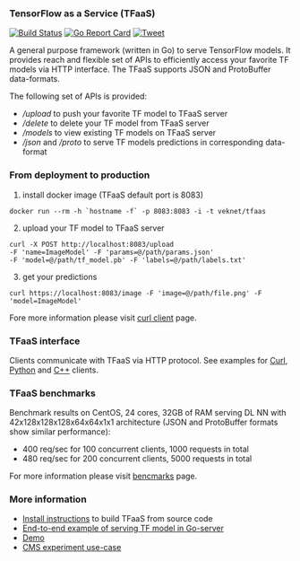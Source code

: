 ### TensorFlow as a Service (TFaaS)

[![Build Status](https://travis-ci.org/vkuznet/TFaaS.svg?branch=master)](https://travis-ci.org/vkuznet/TFaaS)
[![Go Report Card](https://goreportcard.com/badge/github.com/vkuznet/TFaaS)](https://goreportcard.com/report/github.com/vkuznet/TFaaS)
[![Tweet](https://img.shields.io/twitter/url/http/shields.io.svg?style=social)](https://twitter.com/intent/tweet?text=TensorFlow%20as%20a%20service%20&url=https://github.com/vkuznet/TFaaS&hashtags=tensorflow,go,python)

A general purpose framework (written in Go) to serve TensorFlow models.
It provides reach and flexible set of APIs to efficiently access your
favorite TF models via HTTP interface. The TFaaS supports JSON and ProtoBuffer
data-formats.

The following set of APIs is provided:
- */upload* to push your favorite TF model to TFaaS server
- */delete* to delete your TF model from TFaaS server
- */models* to view existing TF models on TFaaS server
- */json* and */proto* to serve TF models predictions in corresponding
  data-format

### From deployment to production
1. install docker image (TFaaS default port is 8083)
```
docker run --rm -h `hostname -f` -p 8083:8083 -i -t veknet/tfaas
```

2. upload your TF model to TFaaS server
```
curl -X POST http://localhost:8083/upload
-F 'name=ImageModel' -F 'params=@/path/params.json'
-F 'model=@/path/tf_model.pb' -F 'labels=@/path/labels.txt'
```

3. get your predictions
```
curl https://localhost:8083/image -F 'image=@/path/file.png' -F 'model=ImageModel'
```

Fore more information please visit [curl client](https://github.com/vkuznet/TFaaS/blob/master/doc/curl_client.md) page.

### TFaaS interface
Clients communicate with TFaaS via HTTP protocol. See examples for
[Curl](https://github.com/vkuznet/TFaaS/blob/master/doc/curl_client.md),
[Python](https://github.com/vkuznet/TFaaS/blob/master/doc/python_client.md)
and
[C++](https://github.com/vkuznet/TFaaS/blob/master/doc/cpp_client.md)
clients.

### TFaaS benchmarks
Benchmark results on CentOS, 24 cores, 32GB of RAM serving DL NN with
42x128x128x128x64x64x1x1 architecture (JSON and ProtoBuffer formats show similar performance):
- 400 req/sec for 100 concurrent clients, 1000 requests in total
- 480 req/sec for 200 concurrent clients, 5000 requests in total

For more information please visit
[bencmarks](https://github.com/vkuznet/TFaaS/blob/master/doc/Benchmarks.md)
page.

### More information
- [Install instructions](https://github.com/vkuznet/TFaaS/blob/master/doc/INSTALL.md) to build TFaaS from source code
- [End-to-end example of serving TF model in Go-server](https://github.com/vkuznet/TFaaS/blob/master/doc/workflow.md)
- [Demo](https://github.com/vkuznet/TFaaS/blob/master/doc/DEMO.md)
- [CMS experiment use-case](https://github.com/vkuznet/TFaaS/blob/master/doc/CMS.md)
